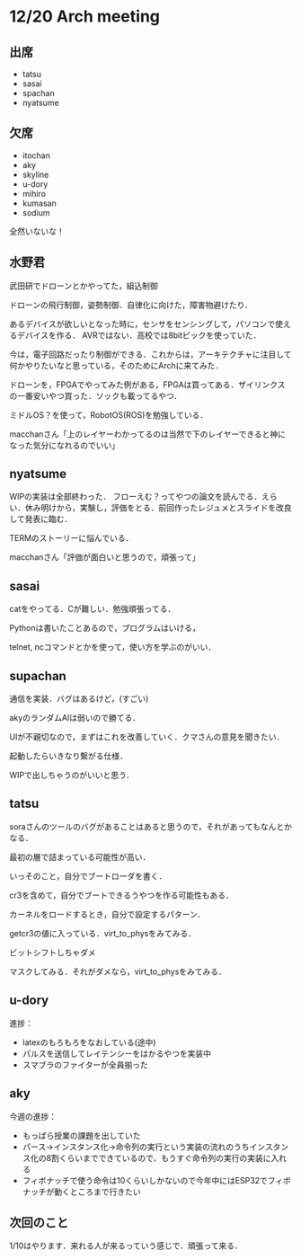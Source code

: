 # 12/20 Arch meeting

## 出席

- tatsu
- sasai
- spachan
- nyatsume

## 欠席

- itochan
- aky
- skyline
- u-dory
- mihiro
- kumasan
- sodium

全然いないな！

## 水野君

武田研でドローンとかやってた，組込制御

ドローンの飛行制御，姿勢制御．自律化に向けた，障害物避けたり．

あるデバイスが欲しいとなった時に，センサをセンシングして，パソコンで使えるデバイスを作る．
AVRではない．高校では8bitピックを使っていた．

今は，電子回路だったり制御ができる．これからは，アーキテクチャに注目して何かやりたいなと思っている，そのためにArchに来てみた．

ドローンを，FPGAでやってみた例がある，FPGAは買ってある．ザイリンクスの一番安いやつ買った．ソックも載ってるやつ．

ミドルOS？を使って，RobotOS(ROS)を勉強している．

macchanさん「上のレイヤーわかってるのは当然で下のレイヤーできると神になった気分になれるのでいい」

## nyatsume

WIPの実装は全部終わった．
フローえむ？ってやつの論文を読んでる．えらい．休み明けから，実験し，評価をとる．前回作ったレジュメとスライドを改良して発表に臨む．

TERMのストーリーに悩んでいる．

macchanさん「評価が面白いと思うので，頑張って」

## sasai

catをやってる．Cが難しい．勉強頑張ってる．

Pythonは書いたことあるので，プログラムはいける，

telnet, ncコマンドとかを使って，使い方を学ぶのがいい．

## supachan

通信を実装．バグはあるけど，(すごい)

akyのランダムAIは弱いので勝てる．

UIが不親切なので，まずはこれを改善していく．クマさんの意見を聞きたい．

起動したらいきなり繋がる仕様．

WIPで出しちゃうのがいいと思う．

## tatsu

soraさんのツールのバグがあることはあると思うので，それがあってもなんとかなる．

最初の層で詰まっている可能性が高い．

いっそのこと，自分でブートローダを書く．

cr3を含めて，自分でブートできるうやつを作る可能性もある．

カーネルをロードするとき，自分で設定するパターン．

getcr3の値に入っている．virt_to_physをみてみる．

ビットシフトしちゃダメ

マスクしてみる．それがダメなら，virt_to_physをみてみる．

## u-dory

進捗：

- latexのもろもろをなおしている(途中)
- パルスを送信してレイテンシーをはかるやつを実装中
- スマブラのファイターが全員揃った

## aky

今週の進捗：

- もっぱら授業の課題を出していた
- パース→インスタンス化→命令列の実行という実装の流れのうちインスタンス化の8割くらいまでできているので、もうすぐ命令列の実行の実装に入れる
- フィボナッチで使う命令は10くらいしかないので今年中にはESP32でフィボナッチが動くところまで行きたい

## 次回のこと

1/10はやります．来れる人が来るっていう感じで．頑張って来る．
